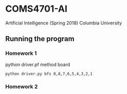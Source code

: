 # COMS4701-AI
Artificial Intelligence (Spring 2018) Columbia University

## Running the program
### Homework 1
python driver.pf method board
```
python driver.py bfs 0,8,7,6,5,4,3,2,1
```

### Homework 2

